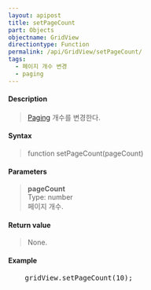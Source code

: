 ```yaml
---
layout: apipost
title: setPageCount
part: Objects
objectname: GridView
directiontype: Function
permalink: /api/GridView/setPageCount/
tags: 
  - 페이지 개수 변경
  - paging
---
```



#### Description

> [Paging](/api/features/Paging/) 개수를 변경한다.

#### Syntax

> function setPageCount(pageCount)

#### Parameters

> **pageCount**  
> Type: number  
> 페이지 개수.

#### Return value

> None.

#### Example

<pre class="prettyprint">
    gridView.setPageCount(10);
</pre>

